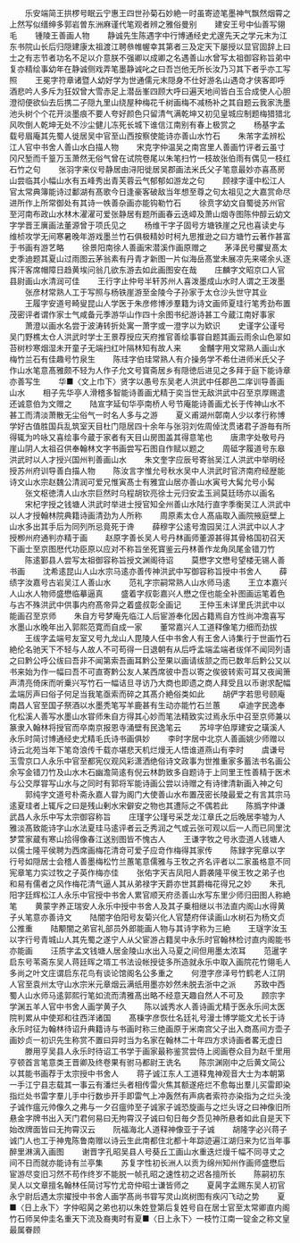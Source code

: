 <!-- { "loadSidebar": true } -->
　　乐安端简王拱椤号眠云宁惠王四世孙菊石妙絶一时虽寄迹笔墨神气飘然烟霄之上然写似缙绅多郭岩曽东洲麻谨代笔观者辨之雅俗曼别
　　建安王号中仙善写翎毛
　　锺陵王善画人物
　　静诚先生陈遇字中行博通经史尤邃先天之学元末为江东书院山长后归隠建康太祖渡江聘叅帷幄幸其第者三及定天下屡授以显官固辞上曰士之有志节者功名不足以介意朕不强卿以成卿之名遇善山水曾写太祖御容称旨弟中复亦精绘事幼年在静诚侧戏弄笔墨静诚叱之曰吾岂他无所长汝乃习其下者乎亦工写照
　　王冕字符章诸暨人幼好学为世通儒元末隠身不仕好游名山遇竒才侠客即呼酒悲吟人多斥为狂奴曾大雪赤足上潜岳峯四顾大呼曰遍天地间皆白玉合成使人心胆澄彻便欲仙去后携二子隠九里山绕屋种梅花千树画梅不减杨补之其自题云我家洗墨池头树个个花开淡墨痕不要人夸好颜色只留清气满乾坤又初见皇城应制题梅猎猎北风吹倒人乾坤无处不沙尘健儿冻死长城下谁信江南别有春上极赏之
　　杨基字孟载号眉庵其先蜀人徙居吴中官至山西按察使能诗亦善山水竹石
　　朱芾字孟辨松江人官中书舍人善山水白描人物
　　宋克字仲温吴之南宫里人善画竹评者云虽寸冈尺堑而千篁万玉萧然无俗气曾在试院卷尾以朱笔扫竹一枝故张伯雨有偶见一枝红石竹之句
　　张羽字来仪号静居由浔阳徙居吴郡画法米氏父子笔意最妙亦喜髙房山尝临其小幅山水有五峰秀出青芙蓉云气郁郁如游龙之句
　　顾禄字谨中松江人官太常典簿能诗过鄱湖有髙歌今日逢豪客破敌当年想至尊之句太祖见之大嘉赏命尽进所作上所常御处有其诗一帙善杂画亦能钩勒竹石
　　徐贲字幼文自蜀徙苏州官至河南布政山水林木濯濯可爱张静居有题所画春云迭嶂及萧山烟寺图陈仲醇云幼文字学晋王廙画法董源曾于项氏见之
　　杨维干字子固号方塘铁崖之兄也喜读史与维桢攻学无间寒暑晚年游戏墨兰竹石俱极精妙时柯九思推逊之曰方塘竹云著作甚富于书画有游艺略
　　徐景阳南徐人善画宋潜溪作画原赠之
　　茅泽民号臞叟髙太史季迪题其夏山过雨图云茅翁素有丹青才新图一片似海岳髙堂未展凉先来嗟余乆逐挥汗客席帽障日趋黄埃问翁几欲东游去如此画图安在哉
　　庄麟字文昭京口人官县尉画山水清润可佳
　　王行字止仲号半轩苏州人喜泼墨成山水时人谓之王泼墨
　　张彦材常熟人工于写照与杨铁崖游至金陵今子孙家于太仓沙头世守其业
　　王履字安道号畸叟昆山人学医于朱彦修博渉羣籍为诗文画师夏珪行笔秀劲布置茂密评者谓作家士气咸备元季游华山作四十余图书纪游诗甚工今蔵江南好事家
　　萧澄以画水名尝于波涛转折处寓一萧字或一澄字以为欵识
　　史谨字公谨号吴门野樵太仓人洪武时学士王景荐授应天府推官善绘事甞自题其画云雨余山色翠如苔树杪寒烟湿未开童子无端扫红叶隔林知有故人来
　　金黼字用文常熟人画山水梅竹兰石有佳趣号竹泉生
　　陈珪字伯珪常熟人有介操务学不希仕进师米氏父子作山水笔意髙雅颇不轻为人作子允文号寳斋居乡有隠徳后进见之多拜于庭下能诗章亦善写生
　　华■〈文上巾下〉贤字以愚号东吴老人洪武中任郡邑二庠训导善画山水
　　相子先华亭人滑稽多智能诗善画尤精于奕当世无敌洪武中召至京厚赐遣还诚意伯为文赠之
　　陆宣字延旬华亭南桥人号节庵能诗善画尤长于传神山水不甚工而清淡萧散无尘俗气一时名人多与之游
　　夏义甫湖州鄣南人少以孝行称博学好古值胜国兵乱筑室天目杜门隠居四十余年与张羽刘佐周倬沈贯诸君子游毎有所得辄为吟咏又喜绘事今蔵于家者有天目山房图盖其得意笔也
　　唐肃字处敬号丹崖山阴人太祖召供奉翰林文字书画尝写石图自作赋以题之
　　周砥字履道号东皋洪武时以人才授兴国州判善画山水
　　朱文奎字应辰号寄翁吴江人洪武中举明经授苏州府训导善白描人物
　　陈汝言字惟允号秋水吴中人洪武时官济南府经歴能诗文山水宗赵魏公清润可爱兄惟寅髙士有雅宜山居亦善山水寅号大髯允号小髯
　　张文枢徳清人山水宗巨然时乌程胡钦亮徐士元归安孟玉涧莫廷旸亦以画名
　　宋杞字授之钱塘人洪武时举进士授官知全州善山水陆行直字季衡吴江人洪武中以人才授翰林院典籍诗画清劲为人所称
　　周原素太仓人髙庙取入画院掖庭壁上山水多出其手后为同列所忌竟死于谗
　　薛穆字公逺号澹园吴江人洪武中以人才授栁州府通判亦精于画
　　赵原字善长吴人号丹林画师董源甚得其骨格国初召天下画士至京图厯代功臣原以应对不称旨坐死寳鉴云丹林善作龙角凤尾金错刀竹
　　陈逺鄞县人尝写太祖御容称旨授文渊阁待诏
　　莫懋字文懋号望楼无锡人善书画
　　沈希逺昆山人山水宗马逺亦善传神洪武中写御容称旨授中书舍人
　　薛绩字汝嘉号古岩吴江人善山水
　　范礼字宗嗣常熟人山水师马逺
　　王立本嘉兴人山水人物师盛懋临摹逼真
　　盛着字叔彰嘉兴人懋之侄也能全补图画运笔着色与古不殊洪武中供事内府髙帝异之着盛叔彰全画记
　　王仲玉未详里氏洪武中以能画召至京师
　　朱自方号梦庵先临江人后宦游奉化因占籍焉自方性尚冲澹喜写水墨山水晚年出入郭熙范寛而自成一家
　　董常嘉兴人工道释像笔力细而劲拔
　　王绂字孟端号友室又号九龙山人毘陵人任中书舍人有王舍人诗集行于世画竹石絶伦名驰天下不轻与人故人不可苟得一日退朝有从后呼孟端孟端者绂佯不闻同列语之曰黔公呼公绂曰吾非不闻第索吾画耳黔公至果以画请绂颔之而已数年后黔公又以书来始为作一幅曰吾不可直寄黔公友人某西席彼中吾以寄之俟彼转索可耳又夜闻箫声清亮倚床而听乗兴写竹石一幅诘旦寻访乃大商也即遗之商人拜受且以币谢求配幅孟端厉声曰俗子何足当我笔亟索而碎之其髙介絶俗类如此
　　胡俨字若思号颐庵南昌人官至国子祭酒以水墨秃笔写羊鹿甚有生动亦能竹石兰蕙
　　卓迪字民逸奉化松溪人善写水墨山水甞师朱自方得其心妙而笔法精致实过焉永乐中召至京师兼以篆隶入翰林将授官而卒南京报恩寺涌壁有民逸笔云
　　苏埣字伯厚建安之璜溪人永乐时简讨博通经史尤精毛氏诗书画俱妙
　　李时字居中北京人善画姚少师赠以诗云北苑当年下笔竒浪传千载亦堪悲天机烂熳无人悟谁道燕山有李时
　　虞谦号玉雪京口人永乐中官至都宪仪观风彩潇洒绝俗诗文政事为世推重家多蓄法书名画公余写金错刀竹及山水木石幽澹简逺有倪云林韵致多自题诗于上同里王性善精于医术与公交厚甞写山水与之同时有郭将军能诗画公尝以诗赠之有诗律清新画入神之句
　　郭纯字文道号朴斋永嘉人甞为阁门大使善山水布置茂密长陵最爱之有言其宗马逺夏珪者上辄斥之曰是残山剰水宋僻安之物也其遭际之不偶若此
　　陈撝字仲谦武昌人永乐中写太宗御容称旨
　　庄瑾字公瑾号采芝龙江章氏之后晚居李墟为人雅淡髙致能诗字山水法夏珪马逺评者云乏秀润之气或云张可观以后一人而已同里沈梦萱家蔵有寒山拾得像春江送别图皆不愧古人
　　王谦字牧之号氷壶道人钱塘人以儒士隆平侯聘为西席画梅花清竒可爱子应竒作梅得其家传
　　陈録字宪章以字行号如隠居士会稽人善墨梅松竹兰蕙笔意儒雅与王牧之齐名评者以二家虽格意不同宪章笔力实过牧之子英作梅亦佳
　　张佑字天吉凤阳人爵袭隆平侯王牧之弟子也和易有儒者之风作梅花清气逼人其从弟禄字天爵亦世其爵梅花得兄之妙
　　朱孔阳字廷辉松江人永乐中官授中书舍人累官顺天府丞善山水写东里少师归田图人称絶笔
　　黄蒙字养正瑞安人永乐中授中书舍人及其子乗相继以书法直内阁山水得黄子乆笔意亦善诗文
　　陆闇字伯阳号友菊兴化人官楚府伴读画山水树石为杨文贞公推重
　　陆颙闇之弟官礼部员外郎能画人物与其诗字称为三絶
　　王璲字汝玉以字行号青城山人其先蜀之遂宁人从父宦游占籍吴中永乐时官翰林检讨直内阁能书亦能画
　　汪质字孟文钱塘人居金陵山水出入马夏之间但用墨太浓耳
　　范暹字启东号苇斋东吴人蒋廷晖之壻工书法设帐授徒多所造就永乐中取入画院花竹翎毛人多尚之叶文庄谓启东花鸟有谈论馆阁名公多重之
　　何澄字彦泽号竹鹤老人江阴人官至袁州太守山水宗米元章烟云满纸用墨亦妙然未脱去浙中之派
　　苏致中西蜀人山水师马逺郭熙行笔如流而清雅髙出略不经意天趣自然人不可及
　　顾宗字学渊五羊人官中书舍人画学黄子久
　　陈以诚秀水人善诗画尤精于医永乐间太医院判累从中使郑和往西洋诸国
　　髙棅字彦恢仕名廷礼号漫士博学能文尤长于诗永乐时征为翰林待诏升典籍诗与书画时称三绝画原于米南宫父子出入商髙间方壶子画妙贞一初识先生称赏不置曰异时当为名家在翰林二十年四方求诗画者畧无虚日
　　滕用亨吴县人永乐时待诏工书学于画家最称鉴赏尝侍上阅画卷众目为赵千里用亨顿首言笔意类王晋卿及终卷果有驸马都尉王诜名
　　陈宗渊刚中之后黄文简公以其能书画荐于太宗授中书舍人
　　蒋子诚江东人工道释鬼神观音大士为本朝第一手江宁县志载其一事云有潘烂头者相传雷火焦其额遂疮烂不愈每出羣儿买雷即染指烂处书雷字羣儿手中行数歩开手即雷气上冲轰然有声病者索符亦染指为之烂头浼子诚作瘟元帅像久之弗与一夕召瘟帅至子诚家子诚恐旋画与之烂头讶之曰神像旧所悬金字牌书出入天门君何易曰无拘霄汉子诚曰旬日毎夕吾见神所悬者如此自是天下始改牌面皆曰无拘霄汉云
　　阮福海北人道释神像亚于子诚
　　胡隆字必兴蒋子诚门人也工于神鬼陈鲁南赠以诗云生此南都住北都十年踪迹遍江湖归来为忆当年事醉里淋漓入画图
　　谢晋字孔昭吴县人号葵丘工画山水重迭烂熳千幅不同寻丈之间不日而就亦能诗有兰亭集
　　苏复字性初长洲人以贡为绵州知州作画师盛懋后宦游尽变旧习然不苟作终岁不能脱一帧孔昭之速性初之迟各擅所长
　　陈嗣初东吴人以文章擅名翰林任简讨写竹尤竒仲昭士谦皆师之
　　夏昺字孟赐东吴人初官永宁尉后遇太宗擢授中书舍人画学髙尚书甞写灵山岚树图有疾闪飞动之势
　　夏■〈日上永下〉字仲昭昺之弟也初以朱姓登第后复姓号自在居士官至太常卿直内阁竹石师吴仲圭名重天下流及裔夷时有夏■〈日上永下〉一枝竹江南一锭金之称文皇最属眷顾
